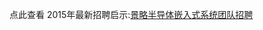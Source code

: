 点此查看 2015年最新招聘启示:[景略半导体嵌入式系统团队招聘](https://github.com/credosemi/credo-dev-jobs/blob/master/credo-dev-jobs-2015.md)
